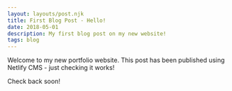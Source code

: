 ```yaml
---
layout: layouts/post.njk
title: First Blog Post - Hello!
date: 2018-05-01
description: My first blog post on my new website!
tags: blog
---
```

Welcome to my new portfolio website. This post has been published using Netlify CMS - just checking it works!

Check back soon!